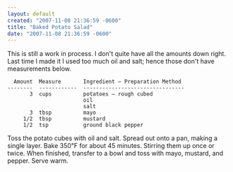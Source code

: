 ```yaml
---
layout: default
created: "2007-11-08 21:36:59 -0600"
title: "Baked Potato Salad"
date: "2007-11-08 21:36:59 -0600"
---
```



This is still a work in process.  I don't quite have all the amounts down right.  Last time I made it I used too much oil and salt; hence those don't have measurements below.

      Amount  Measure       Ingredient — Preparation Method
    --------  ------------  --------------------------------
           3  cups          potatoes — rough cubed
                            oil
                            salt
           3  tbsp          mayo
         1/2  tbsp          mustard
         1/2  tsp           ground black pepper

Toss the potato cubes with oil and salt.  Spread out onto a pan, making a single layer. Bake 350℉ for about 45 minutes.  Stirring them up once or twice.  When finished, transfer to a bowl and toss with mayo, mustard, and pepper.  Serve warm.

